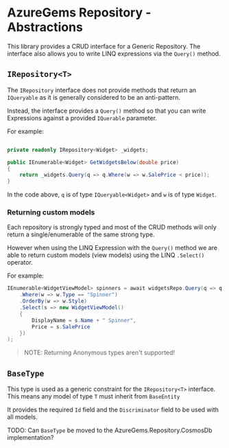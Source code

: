 # AzureGems Repository - Abstractions

This library provides a CRUD interface for a Generic Repository. The interface also allows you to write LINQ expressions via the `Query()` method.

## `IRepository<T>`

The `IRepository` interface does not provide methods that return an `IQueryable` as it is generally considered to be an anti-pattern.

Instead, the interface provides a `Query()` method so that you can write Expressions against a provided `IQuerable` parameter.

For example:

```csharp

private readonly IRepository<Widget> _widgets;

public IEnumerable<Widget> GetWidgetsBelow(double price)
{
	return _widgets.Query(q => q.Where(w => w.SalePrice < price));
}
```
In the code above, `q` is of type `IQueryable<Widget>` and `w` is of type `Widget`.

### Returning custom models

Each repository is strongly typed and most of the CRUD methods will only return a single/enumerable of the same strong type.

However when using the LINQ Expression with the `Query()` method we are able to return custom models (view models) using the LINQ `.Select()` operator.

For example: 

```csharp
IEnumerable<WidgetViewModel> spinners = await widgetsRepo.Query(q => q
	.Where(w => w.Type == "Spinner")
	.OrderBy(w => w.Style)
	.Select(s => new WidgetViewModel()
	{
		DisplayName = s.Name + " Spinner",
		Price = s.SalePrice
	})
);
```

> NOTE: Returning Anonymous types aren't supported!

## `BaseType`

This type is used as a generic constraint for the `IRepository<T>` interface. This means any model of type `T` must inherit from `BaseEntity`

It provides the required `Id` field and the `Discriminator` field to be used with all models.

TODO: Can `BaseType` be moved to the AzureGems.Repository.CosmosDb implementation?